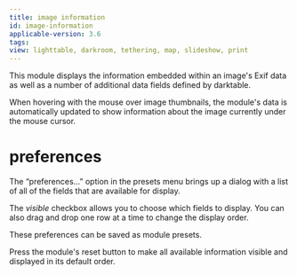 ```yaml
---
title: image information
id: image-information
applicable-version: 3.6
tags:
view: lighttable, darkroom, tethering, map, slideshow, print
---
```


This module displays the information embedded within an image's Exif data as well as a number of additional data fields defined by darktable.

When hovering with the mouse over image thumbnails, the module's data is automatically updated to show information about the image currently under the mouse cursor.

# preferences

The “preferences…” option in the presets menu brings up a dialog with a list of all of the fields that are available for display.

The _visible_ checkbox allows you to choose which fields to display. You can also drag and drop one row at a time to change the display order.

These preferences can be saved as module presets.

Press the module's reset button to make all available information visible and displayed in its default order.

